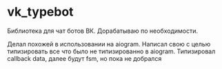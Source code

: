 # vk_typebot
Библиотека для чат ботов ВК.
Дорабатываю по необходимости.

Делал похожей в использовании на aiogram.
Написал свою с целью типизировать все что было не типизированно в aiogram.
Типизировал callback data, далее будут fsm, но пока не добрался
